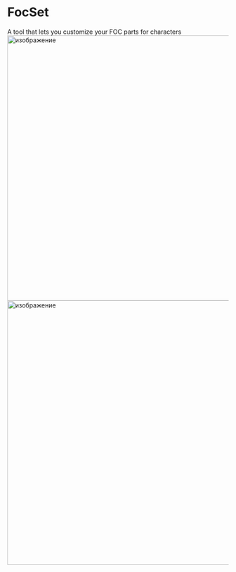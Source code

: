 # FocSet

A tool that lets you customize your FOC parts for characters
<img width="801" height="603" alt="изображение" src="https://github.com/user-attachments/assets/c2275e37-3a04-4b41-957c-232d92322be6" />
<img width="802" height="601" alt="изображение" src="https://github.com/user-attachments/assets/64cd60dc-0257-4f46-a837-a914bf52722a" />
